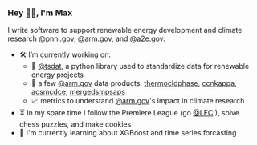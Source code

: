 ### Hey 👋🏻, I'm Max

I write software to support renewable energy development and climate research [@pnnl.gov](https://www.pnnl.gov), [@arm.gov](https://www.arm.gov), and [@a2e.gov](https://a2e.energy.gov).

- 🛠 I’m currently working on:
  * 🔋 [@tsdat](https://www.github.com/tsdat), a python library used to standardize data for renewable energy projects <!-- [@a2e.gov](https://a2e.energy.gov) and [@pnnl.gov](https://www.pnnl.gov) -->
  * 🔬 a few [@arm.gov](https://www.arm.gov) data products: [thermocldphase](https://www.arm.gov/capabilities/vaps/thermocloudphase), [ccnkappa](https://www.arm.gov/capabilities/vaps/ccnsmpskappa), [acsmcdce](https://www.arm.gov/capabilities/vaps/acsmcdce), [mergedsmpsaps](https://www.arm.gov/capabilities/vaps/mergedsmpsaps)
  * 📈 metrics to understand [@arm.gov](https://www.arm.gov)'s impact in climate research
- ⏳ In my spare time I follow the Premiere League (go [@LFC](https://www.liverpoolfc.com)!), solve chess puzzles, and make cookies
- 🌱 I'm currently learning about XGBoost and time series forcasting

<!--
**maxwelllevin/maxwelllevin** is a ✨ _special_ ✨ repository because its `README.md` (this file) appears on your GitHub profile.

Here are some ideas to get you started:


Emoji bank:
⚡️  ☀️  ♻️  🌊  🍃 📚  🛰  🚀  ⌛️  ⏳  🔋  💡  🔧  🔨 🛠  🔮  🔬  📈  📊  📖  🌨  
⚽️  🍪  ♟   🐈‍⬛  🐍

- 🔭 I’m currently working on ...
- 🌱 I’m currently learning ...
- 👯 I’m looking to collaborate on ...
- 🤔 I’m looking for help with ...
- 💬 Ask me about ...
- 📫 How to reach me: ...
- 😄 Pronouns: ...
- ⚡ Fun fact: ...
-->
